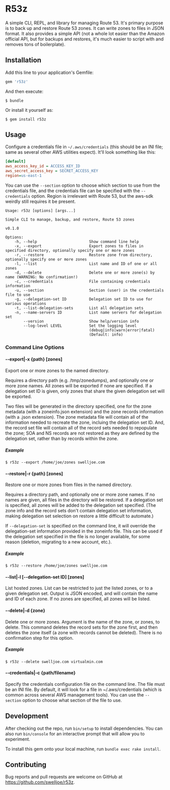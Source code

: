 # R53z

A simple CLI, REPL, and library for managing Route 53. It's primary purpose is to back up and restore Route 53 zones. It can write zones to files in JSON format. It also provides a simple API (not a whole lot easier than the Amazon official API, but for backups and restores, it's much easier to script with and removes tons of boilerplate).

## Installation

Add this line to your application's Gemfile:

```ruby
gem 'r53z'
```

And then execute:

    $ bundle

Or install it yourself as:

    $ gem install r53z

## Usage

Configure a credentials file in `~/.aws/credentials` (this should be an INI file; same as several other AWS utilities expect). It'll look something like this:

```ini
[default]
aws_access_key_id = ACCESS_KEY_ID
aws_secret_access_key = SECRET_ACCESS_KEY
region=us-east-1
```

You can use the `--section` option to choose which section to use from the credentials file, and the credentials file can be specified with the `--credentials` option. Region is irrelevant with Route 53, but the aws-sdk weirdly still requires it be present.

```
Usage: r53z [options] [args...]

Simple CLI to manage, backup, and restore, Route 53 zones

v0.1.0

Options:
    -h, --help                       Show command line help
    -x, --export                     Export zones to files in specified directory, optionally specify one or more zones
    -r, --restore                    Restore zone from directory, optionally specify one or more zones
    -l, --list                       List name and ID of one or all zones
    -d, --delete                     Delete one or more zone(s) by name (WARNING: No confirmation!)
    -c, --credentials                File containing credentials information
    -u, --section                    Section (user) in the credentials file to use
    -g, --delegation-set ID          Delegation set ID to use for various operations
    -t, --list-delegation-sets       List all delegation sets
    -n, --name-servers ID            List name servers for delegation set
        --version                    Show help/version info
        --log-level LEVEL            Set the logging level
                                     (debug|info|warn|error|fatal)
                                     (Default: info)
```

### Command Line Options

#### --export|-x {path} [zones]

Export one or more zones to the named directory.

Requires a directory path (e.g. /tmp/zonedumps), and optionally one or more zone names. All zones will be exported if none are specified. If a delegation set ID is given, only zones that share the given delegation set will be exported.

Two files will be generated in the directory specified, one for the zone metadata (with a zoneinfo.json extension) and the zone records information (with a .json extension). The zone metadata file will contain all of the information needed to recreate the zone, incluing the delegation set ID. And, the record set file will contain all of the record sets needed to repopulate the zone; SOA and NS records are not restored as they are defined by the delegation set, rather than by records within the zone.

##### Example

```
$ r53z --export /home/joe/zones swelljoe.com
```

#### --restore|-r {path} [zones]

Restore one or more zones from files in the named directory.

Requires a directory path, and optionally one or more zone names. If no names are given, all files in the directory will be restored. If a delegation set is specified, all zones will be added to the delegation set specified. (The zone info and the record sets don't contain delegation set information, making delegation set selection on restore a little difficult to automate.)

If `--delegation-set` is specified on the command line, it will override the delegation-set information provided in the zoneinfo file. This can be used if the delegation set specified in the file is no longer available, for some reason (deletion, migrating to a new account, etc.).

##### Example

```
$ r53z --restore /home/joe/zones swelljoe.com
```

#### --list|-l [--delegation-set ID] [zones]

List hosted zones. List can be restricted to just the listed zones, or to a given delegation set. Output is JSON encoded, and will contain the name and ID of each zone. If no zones are specified, all zones will be listed.

#### --delete|-d {zone}

Delete one or more zones. Argument is the name of the zone, or zones, to delete. This command deletes the record sets for the zone first, and then deletes the zone itself (a zone with records cannot be deleted). There is no confirmation step for this option.

##### Example

```
$ r53z --delete swelljoe.com virtualmin.com
```

#### --credentials|-c {path/filename}

Specify the credentials configuration file on the command line. The file must be an INI file. By default, it will look for a file in ~/.aws/credentials (which is common across several AWS management tools). You can use the `--section` option to choose what section of the file to use.

## Development

After checking out the repo, run `bin/setup` to install dependencies. You can also run `bin/console` for an interactive prompt that will allow you to experiment.

To install this gem onto your local machine, run `bundle exec rake install`.

## Contributing

Bug reports and pull requests are welcome on GitHub at https://github.com/swelljoe/r53z.

